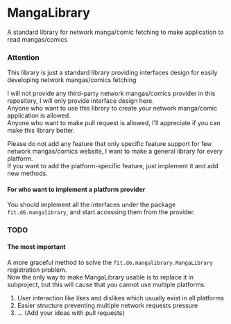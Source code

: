 # MangaLibrary
A standard library for network manga/comic fetching to make application to read mangas/comics

### Attention
This library is just a standard library providing interfaces design for easily developing network mangas/comics fetching

I will not provide any third-party network mangas/comics provider in this repository, I will only provide interface design here. \
Anyone who want to use this library to create your network manga/comic application is allowed. \
Anyone who want to make pull request is allowed, I'll appreciate if you can make this library better.

Please do not add any feature that only specific feature support for few network mangas/comics website, I want to make a general library for every platform. \
If you want to add the platform-specific feature, just implement it and add new methods.

#### For who want to implement a platform provider
You should implement all the interfaces under the package `fit.d6.mangalibrary`, and start accessing them from the provider.

### TODO
#### The most important
A more graceful method to solve the `fit.d6.mangalibrary.MangaLibrary` registration problem. \
Now the only way to make MangaLibrary usable is to replace it in subproject, but this will cause that you cannot use multiple platforms.

1. User interaction like likes and dislikes which usually exist in all platforms
2. Easier structure preventing multiple network requests pressure
3. ... (Add your ideas with pull requests)
